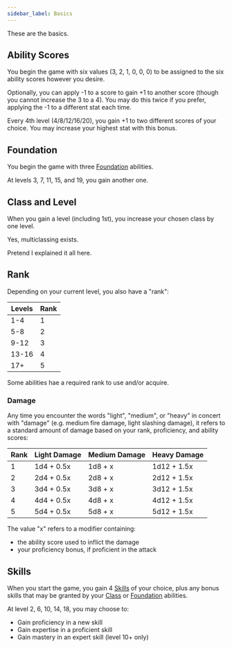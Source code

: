 ```yaml
---
sidebar_label: Basics
---
```

These are the basics.




## Ability Scores
You begin the game with six values (3, 2, 1, 0, 0, 0) to be assigned to the six ability scores however you desire.

Optionally, you can apply -1 to a score to gain +1 to another score (though you cannot increase the 3 to a 4). You may do this twice if you prefer, applying the -1 to a different stat each time.

Every 4th level (4/8/12/16/20), you gain +1 to two different scores of your choice. You may increase your highest stat with this bonus.


## Foundation
You begin the game with three [Foundation](../foundation/) abilities.

At levels 3, 7, 11, 15, and 19, you gain another one.


## Class and Level
When you gain a level (including 1st), you increase your chosen class by one level.

Yes, multiclassing exists.

Pretend I explained it all here.



## Rank
Depending on your current level, you also have a "rank":

Levels | Rank
-------|-----
1-4    | 1
5-8    | 2
9-12   | 3
13-16  | 4
17+    | 5

Some abilities hae a required rank to use and/or acquire.


### Damage
Any time you encounter the words "light", "medium", or "heavy" in concert with "damage" (e.g. medium fire damage, light slashing damage), it refers to a standard amount of damage based on your rank, proficiency, and ability scores:

Rank | Light Damage | Medium Damage | Heavy Damage
-----|--------------|---------------|-------------
1    | 1d4 + 0.5x   | 1d8 + x       | 1d12 + 1.5x
2    | 2d4 + 0.5x   | 2d8 + x       | 2d12 + 1.5x
3    | 3d4 + 0.5x   | 3d8 + x       | 3d12 + 1.5x
4    | 4d4 + 0.5x   | 4d8 + x       | 4d12 + 1.5x
5    | 5d4 + 0.5x   | 5d8 + x       | 5d12 + 1.5x

The value "x" refers to a modifier containing:
- the ability score used to inflict the damage
- your proficiency bonus, if proficient in the attack



## Skills

When you start the game, you gain 4 [Skills](../skills/) of your choice, plus any bonus skills that may be granted by your [Class](../classes/) or [Foundation](../foundation/) abilities.

At level 2, 6, 10, 14, 18, you may choose to:
- Gain proficiency in a new skill
- Gain expertise in a proficient skill
- Gain mastery in an expert skill (level 10+ only)
